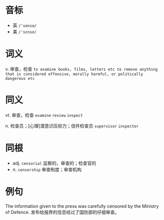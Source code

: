 # 音标

- 英 `/'sensə/`
- 美 `/'sɛnsɚ/`

# 词义

v. 审查，检查
`to examine books, films, letters etc to remove anything that is considered offensive, morally harmful, or politically dangerous etc`

# 同义

vt. 审查，检查
`examine` `review` `inspect`

n. 检查员；[心理]潜意识压抑力；信件检查员
`supervisor` `inspector`

# 同根

- adj. `censorial` 监察的，审查的；检查官的
- n. `censorship` 审查制度；审查机构

# 例句

The information given to the press was carefully censored by the Ministry of Defence.
发布给报界的信息经过了国防部的仔细审查。



